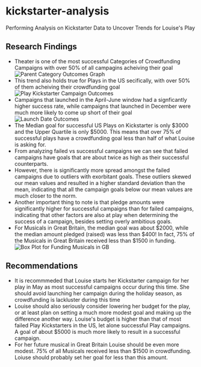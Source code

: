 # kickstarter-analysis
Performing Analysis on Kickstarter Data to Uncover Trends for Louise's Play
## Research Findings
* Theater is one of the most successful Categories of Crowdfunding Campaigns with over 50% of all campagins acheiving their goal
![Parent Category Outcomes Graph](https://user-images.githubusercontent.com/120291854/208279424-e8af4e89-c8cd-45ab-b9cf-16f1bc2f7bd5.png)
* This trend also holds true for Plays in the US secifically, with over 50% of them acheiving their crowdfunding goal
![Play Kickstarter Campaign Outcomes](https://user-images.githubusercontent.com/120291854/208280468-997636dc-0847-4d58-b38b-1c3a84464be1.png)
* Campaigns that launched in the April-June window had a signficantly higher success rate, while campaigns that launched in December were much more likely to come up short of their goal
![Launch Date Outcomes](https://user-images.githubusercontent.com/120291854/208278982-cdd42f68-7668-4401-8383-9347f91d1395.png)
* The Median goal for successful US Plays on Kickstarter is only $3000 and the Upper Quartile is only $5000. This means that over 75% of successful plays have a crowdfunding goal less than half of what Louise is asking for. 
* From analyzing failed vs successful campaigns we can see that failed campaigns have goals that are about twice as high as their successful counterparts. 
* However, there is significantly more spread amongst the failed campaigns due to outliers with exorbitant goals. These outliers skewed our mean values and resulted in a higher standard deviation than the mean, indicating that all the campaign goals below our mean values are much closer to the norm.
* Another important thing to note is that pledge amounts were significantly higher for successful campaigns than for failed campaigns, indicating that other factors are also at play when determining the success of a campaign, besides setting overly ambitious goals. 
* For Musicals in Great Britain, the median goal was about $2000, while the median amount pledged (raised) was less than $400! In fact, 75% of the Musicals in Great Britain received less than $1500 in funding.
![Box Plot for Funding Musicals in GB](https://user-images.githubusercontent.com/120291854/208279004-bbce0b34-bb19-4ccd-b28f-00953af7e44e.png)
## Recommendations
* It is recommmeded that Louise starts her Kickstarter campaign for her play in May as most successful campaigns occur during this time. She should avoid launching her campaign during the holiday season, as crowdfunding is lackluster during this time
* Louise should also seriously consider lowering her budget for the play, or at least plan on setting a much more modest goal and making up the difference another way. Louise's budget is higher than that of most failed Play Kickstarters in the US, let alone successful Play campaigns. A goal of about $5000 is much more likely to result in a successful campaign. 
* For her future musical in Great Britain Louise should be even more modest. 75% of all Musicals received less than $1500 in crowdfunding. Loiuse should probably set her goal for less than this amount.
